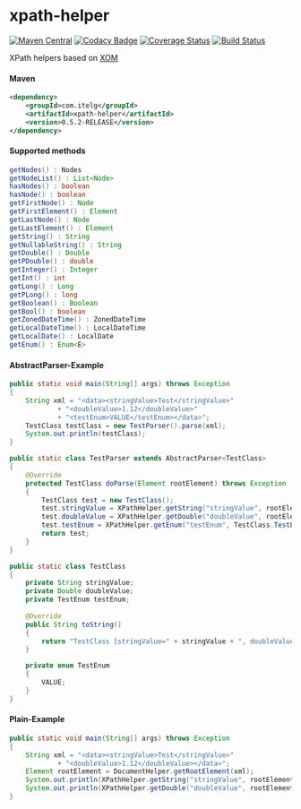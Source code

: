 xpath-helper
============

[![Maven Central](https://img.shields.io/maven-metadata/v/http/central.maven.org/maven2/com/itelg/xpath-helper/maven-metadata.xml.svg)](https://search.maven.org/#search%7Cgav%7C1%7Cg%3A%22com.itelg%22%20AND%20a%3A%22xpath-helper%22)
[![Codacy Badge](https://api.codacy.com/project/badge/grade/d69f266924be4b68ba7fb24cb3d49c15)](https://www.codacy.com/app/eggers-julian/xpath-helper)
[![Coverage Status](https://coveralls.io/repos/julian-eggers/xpath-helper/badge.svg)](https://coveralls.io/r/julian-eggers/xpath-helper)
[![Build Status](https://travis-ci.org/julian-eggers/xpath-helper.svg?branch=master)](https://travis-ci.org/julian-eggers/xpath-helper)

XPath helpers based on [XOM](http://www.xom.nu/ "XOM")

#### Maven
```xml
<dependency>
	<groupId>com.itelg</groupId>
	<artifactId>xpath-helper</artifactId>
	<version>0.5.2-RELEASE</version>
</dependency>
```

#### Supported methods
```java
getNodes() : Nodes
getNodeList() : List<Node>
hasNodes() : boolean
hasNode() : boolean
getFirstNode() : Node
getFirstElement() : Element
getLastNode() : Node
getLastElement() : Element
getString() : String
getNullableString() : String
getDouble() : Double
getPDouble() : double
getInteger() : Integer
getInt() : int
getLong() : Long
getPLong() : long
getBoolean() : Boolean
getBool() : boolean
getZonedDateTime() : ZonedDateTime
getLocalDateTime() : LocalDateTime
getLocalDate() : LocalDate
getEnum() : Enum<E>
```

#### AbstractParser-Example
```java
public static void main(String[] args) throws Exception
{
	String xml = "<data><stringValue>Test</stringValue>"
			+ "<doubleValue>1.12</doubleValue>"
			+ "<testEnum>VALUE</testEnum></data>";
	TestClass testClass = new TestParser().parse(xml);
	System.out.println(testClass);
}

public static class TestParser extends AbstractParser<TestClass>
{
	@Override
	protected TestClass doParse(Element rootElement) throws Exception
	{
		TestClass test = new TestClass();
		test.stringValue = XPathHelper.getString("stringValue", rootElement);
		test.doubleValue = XPathHelper.getDouble("doubleValue", rootElement);
		test.testEnum = XPathHelper.getEnum("testEnum", TestClass.TestEnum.class, rootElement);
		return test;
	}
}

public static class TestClass
{
	private String stringValue;
	private Double doubleValue;
	private TestEnum testEnum;
	
	@Override
	public String toString()
	{
		return "TestClass [stringValue=" + stringValue + ", doubleValue=" + doubleValue + ", testEnum=" + testEnum + "]";
	}

	private enum TestEnum
	{
		VALUE;
	}
}
```

#### Plain-Example
```java
public static void main(String[] args) throws Exception
{
	String xml = "<data><stringValue>Test</stringValue>"
			+ "<doubleValue>1.12</doubleValue></data>";
	Element rootElement = DocumentHelper.getRootElement(xml);
	System.out.println(XPathHelper.getString("stringValue", rootElement));
	System.out.println(XPathHelper.getDouble("doubleValue", rootElement));
}
```
